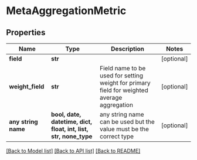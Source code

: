 # MetaAggregationMetric


## Properties
Name | Type | Description | Notes
------------ | ------------- | ------------- | -------------
**field** | **str** |  | [optional] 
**weight_field** | **str** | Field name to be used for setting weight for primary field for weighted average aggregation | [optional] 
**any string name** | **bool, date, datetime, dict, float, int, list, str, none_type** | any string name can be used but the value must be the correct type | [optional]

[[Back to Model list]](../README.md#documentation-for-models) [[Back to API list]](../README.md#documentation-for-api-endpoints) [[Back to README]](../README.md)


